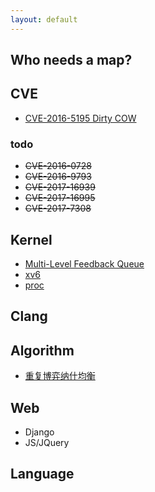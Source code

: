 ```yaml
---
layout: default
---
```


## Who needs a map?

## CVE
* [CVE-2016-5195 Dirty COW](./dirty-cow.html)
### todo
* ~~CVE-2016-0728~~
* ~~CVE-2016-9793~~
* ~~CVE-2017-16939~~
* ~~CVE-2017-16995~~
* ~~CVE-2017-7308~~

## Kernel
* [Multi-Level Feedback Queue](./mlfq.html)
* [xv6](./xv6/xv6.html)
* [proc](./proc.html)
    

## Clang

## Algorithm
* [重复博弈纳什均衡](./repeated-nash.html)

## Web
- Django
- JS/JQuery

## Language
